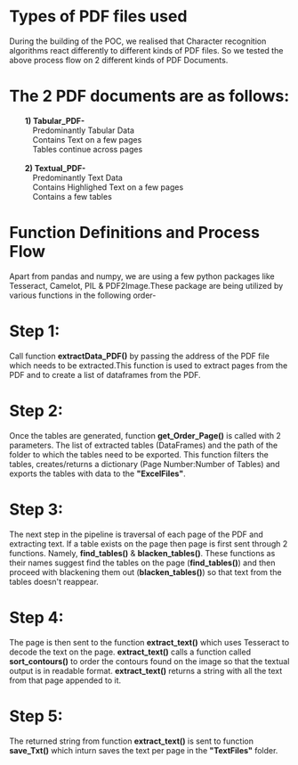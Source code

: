 # Types of PDF files used
During the building of the POC, we realised that Character recognition algorithms react differently to different kinds of PDF 
files. So we tested the above process flow on 2 different kinds of PDF Documents.
# The 2 PDF documents are as follows:</b>
&emsp;&emsp;<b>1) Tabular_PDF- </b><br>
&emsp;&emsp;&emsp;Predominantly Tabular Data<br>
&emsp;&emsp;&emsp;Contains Text on a few pages<br>
&emsp;&emsp;&emsp;Tables continue across pages<br>
<br>
&emsp;&emsp;<b>2) Textual_PDF-</b><br>
&emsp;&emsp;&emsp;Predominantly Text Data<br>
&emsp;&emsp;&emsp;Contains Highlighed Text on a few pages<br>
&emsp;&emsp;&emsp;Contains a few tables<br>


# Function Definitions and Process Flow
Apart from pandas and numpy, we are using a few python packages like Tesseract, Camelot, PIL & PDF2Image.These package are being utilized by various functions in the following order-<br>
# Step 1:
Call function <b>extractData_PDF()</b> by passing the address of the PDF file which needs to be extracted.This function is used to extract pages from the PDF and to create a list of dataframes from the PDF.
# Step 2:
Once the tables are generated, function <b>get_Order_Page()</b> is called with 2 parameters. The list of extracted tables (DataFrames) and the path of the folder to which the tables need to be exported. This function filters the tables, creates/returns a dictionary (Page Number:Number of Tables) and exports the tables with data to the <b>"ExcelFiles"</b>.
# Step 3:
The next step in the pipeline is traversal of each page of the PDF and extracting text. If a table exists on the page then page is first sent through 2 functions. Namely, <b>find_tables()</b> & <b>blacken_tables()</b>. These functions as their names suggest find the tables on the page (<b>find_tables()</b>) and then proceed with blackening them out (<b>blacken_tables()</b>) so that text from the tables doesn't reappear.
# Step 4:
The page is then sent to the function <b>extract_text()</b> which uses Tesseract to decode the text on the page. <b>extract_text()</b> calls a function called <b>sort_contours()</b> to order the contours found on the image so that the textual output is in readable format. <b>extract_text()</b> returns a string with all the text from that page appended to it.
# Step 5:
The returned string from function <b>extract_text()</b> is sent to function <b>save_Txt()</b> which inturn saves the text per 
page in the <b>"TextFiles"</b> folder.
